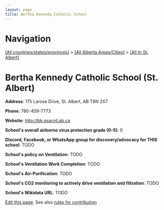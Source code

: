 ```yaml
---
layout: page
title: Bertha Kennedy Catholic School
---
```

# Navigation

[[All countries/states/provinces]](../../..) > [[All Alberta Areas/Cities]](../..) > [[All In St. Albert]](..)

# Bertha Kennedy Catholic School (St. Albert)

**Address**: 175 Larose Drive, St. Albert, AB T8N 2X7

**Phone**: 780-459-7773

**Website**: <http://bk.gsacrd.ab.ca>

**School's overall airborne virus protection grade (0-5)**: 0

**Discord, Facebook, or WhatsApp group for discovery/advocacy for THIS school**: TODO

**School's policy on Ventilation**: TODO

**School's Ventilation Work Completion**: TODO

**School's Air-Purification**: TODO

**School's CO2 monitoring to actively drive ventilation and filtration**: TODO

**School's Wikidata URL**: TODO


[Edit this page](https://github.com/ventilate-schools/AB/edit/main/./St._Albert/Bertha_Kennedy_Catholic_School.md). See also [rules for contribution](../../../contribution-rules/)